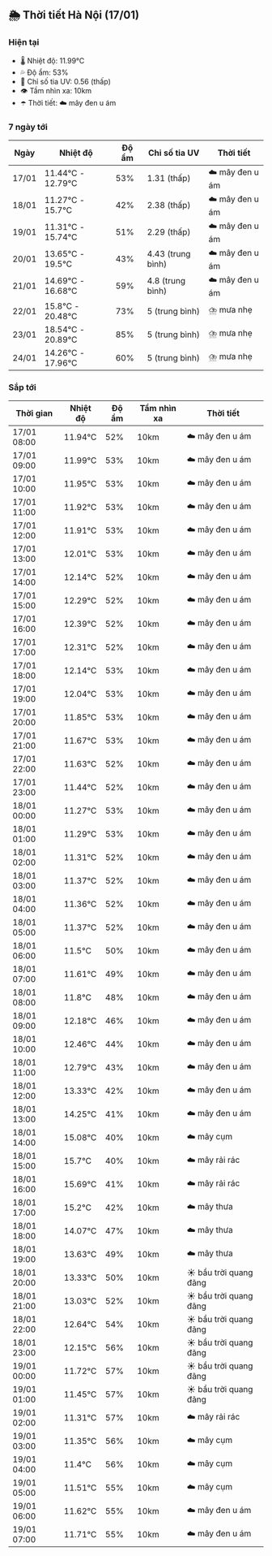 ## 🌦️ Thời tiết Hà Nội (17/01)

### Hiện tại

- 🌡️ Nhiệt độ: 11.99℃
- 💦 Độ ẩm: 53%
- 🌟 Chỉ số tia UV: 0.56 (thấp)
- 👁️ Tầm nhìn xa: 10km
- ☂️ Thời tiết: ☁️ mây đen u ám

### 7 ngày tới

| Ngày | Nhiệt độ | Độ ẩm | Chỉ số tia UV | Thời tiết |
| --- | --- | --- | --- | --- |
| 17/01 | 11.44℃ - 12.79℃ | 53% | 1.31 (thấp) | ☁️ mây đen u ám |
| 18/01 | 11.27℃ - 15.7℃ | 42% | 2.38 (thấp) | ☁️ mây đen u ám |
| 19/01 | 11.31℃ - 15.74℃ | 51% | 2.29 (thấp) | ☁️ mây đen u ám |
| 20/01 | 13.65℃ - 19.5℃ | 43% | 4.43 (trung bình) | ☁️ mây đen u ám |
| 21/01 | 14.69℃ - 16.68℃ | 59% | 4.8 (trung bình) | ☁️ mây đen u ám |
| 22/01 | 15.8℃ - 20.48℃ | 73% | 5 (trung bình) | ⛈️ mưa nhẹ |
| 23/01 | 18.54℃ - 20.89℃ | 85% | 5 (trung bình) | ⛈️ mưa nhẹ |
| 24/01 | 14.26℃ - 17.96℃ | 60% | 5 (trung bình) | ⛈️ mưa nhẹ |

### Sắp tới

| Thời gian | Nhiệt độ | Độ ẩm | Tầm nhìn xa | Thời tiết |
| --- | --- | --- | --- | --- |
| 17/01 08:00 | 11.94℃ | 52% | 10km | ☁️ mây đen u ám |
| 17/01 09:00 | 11.99℃ | 53% | 10km | ☁️ mây đen u ám |
| 17/01 10:00 | 11.95℃ | 53% | 10km | ☁️ mây đen u ám |
| 17/01 11:00 | 11.92℃ | 53% | 10km | ☁️ mây đen u ám |
| 17/01 12:00 | 11.91℃ | 53% | 10km | ☁️ mây đen u ám |
| 17/01 13:00 | 12.01℃ | 53% | 10km | ☁️ mây đen u ám |
| 17/01 14:00 | 12.14℃ | 52% | 10km | ☁️ mây đen u ám |
| 17/01 15:00 | 12.29℃ | 52% | 10km | ☁️ mây đen u ám |
| 17/01 16:00 | 12.39℃ | 52% | 10km | ☁️ mây đen u ám |
| 17/01 17:00 | 12.31℃ | 52% | 10km | ☁️ mây đen u ám |
| 17/01 18:00 | 12.14℃ | 53% | 10km | ☁️ mây đen u ám |
| 17/01 19:00 | 12.04℃ | 53% | 10km | ☁️ mây đen u ám |
| 17/01 20:00 | 11.85℃ | 53% | 10km | ☁️ mây đen u ám |
| 17/01 21:00 | 11.67℃ | 53% | 10km | ☁️ mây đen u ám |
| 17/01 22:00 | 11.63℃ | 52% | 10km | ☁️ mây đen u ám |
| 17/01 23:00 | 11.44℃ | 52% | 10km | ☁️ mây đen u ám |
| 18/01 00:00 | 11.27℃ | 53% | 10km | ☁️ mây đen u ám |
| 18/01 01:00 | 11.29℃ | 53% | 10km | ☁️ mây đen u ám |
| 18/01 02:00 | 11.31℃ | 52% | 10km | ☁️ mây đen u ám |
| 18/01 03:00 | 11.37℃ | 52% | 10km | ☁️ mây đen u ám |
| 18/01 04:00 | 11.36℃ | 52% | 10km | ☁️ mây đen u ám |
| 18/01 05:00 | 11.37℃ | 52% | 10km | ☁️ mây đen u ám |
| 18/01 06:00 | 11.5℃ | 50% | 10km | ☁️ mây đen u ám |
| 18/01 07:00 | 11.61℃ | 49% | 10km | ☁️ mây đen u ám |
| 18/01 08:00 | 11.8℃ | 48% | 10km | ☁️ mây đen u ám |
| 18/01 09:00 | 12.18℃ | 46% | 10km | ☁️ mây đen u ám |
| 18/01 10:00 | 12.46℃ | 44% | 10km | ☁️ mây đen u ám |
| 18/01 11:00 | 12.79℃ | 43% | 10km | ☁️ mây đen u ám |
| 18/01 12:00 | 13.33℃ | 42% | 10km | ☁️ mây đen u ám |
| 18/01 13:00 | 14.25℃ | 41% | 10km | ☁️ mây đen u ám |
| 18/01 14:00 | 15.08℃ | 40% | 10km | ☁️ mây cụm |
| 18/01 15:00 | 15.7℃ | 40% | 10km | ☁️ mây rải rác |
| 18/01 16:00 | 15.69℃ | 41% | 10km | ☁️ mây rải rác |
| 18/01 17:00 | 15.2℃ | 42% | 10km | ☁️ mây thưa |
| 18/01 18:00 | 14.07℃ | 47% | 10km | ☁️ mây thưa |
| 18/01 19:00 | 13.63℃ | 49% | 10km | ☁️ mây thưa |
| 18/01 20:00 | 13.33℃ | 50% | 10km | ☀️ bầu trời quang đãng |
| 18/01 21:00 | 13.03℃ | 52% | 10km | ☀️ bầu trời quang đãng |
| 18/01 22:00 | 12.64℃ | 54% | 10km | ☀️ bầu trời quang đãng |
| 18/01 23:00 | 12.15℃ | 56% | 10km | ☀️ bầu trời quang đãng |
| 19/01 00:00 | 11.72℃ | 57% | 10km | ☀️ bầu trời quang đãng |
| 19/01 01:00 | 11.45℃ | 57% | 10km | ☀️ bầu trời quang đãng |
| 19/01 02:00 | 11.31℃ | 57% | 10km | ☁️ mây rải rác |
| 19/01 03:00 | 11.35℃ | 56% | 10km | ☁️ mây cụm |
| 19/01 04:00 | 11.4℃ | 56% | 10km | ☁️ mây cụm |
| 19/01 05:00 | 11.51℃ | 55% | 10km | ☁️ mây cụm |
| 19/01 06:00 | 11.62℃ | 55% | 10km | ☁️ mây đen u ám |
| 19/01 07:00 | 11.71℃ | 55% | 10km | ☁️ mây đen u ám |
